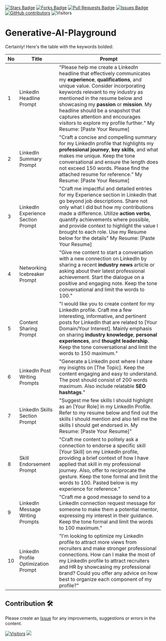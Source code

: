 <a href="https://github.com/drshahizan/Generative-AI-Playground/stargazers"><img src="https://img.shields.io/github/stars/drshahizan/Generative-AI-Playground" alt="Stars Badge"/></a>
<a href="https://github.com/drshahizan/Generative-AI-Playground/network/members"><img src="https://img.shields.io/github/forks/drshahizan/Generative-AI-Playground" alt="Forks Badge"/></a>
<a href="https://github.com/drshahizan/Generative-AI-Playground/pulls"><img src="https://img.shields.io/github/issues-pr/drshahizan/Generative-AI-Playground" alt="Pull Requests Badge"/></a>
<a href="https://github.com/drshahizan/Generative-AI-Playground"><img src="https://img.shields.io/github/issues/drshahizan/Generative-AI-Playground" alt="Issues Badge"/></a>
<a href="https://github.com/drshahizan/Generative-AI-Playground/graphs/contributors"><img alt="GitHub contributors" src="https://img.shields.io/github/contributors/drshahizan/Generative-AI-Playground?color=2b9348"></a>
![Visitors](https://api.visitorbadge.io/api/visitors?path=https%3A%2F%2Fgithub.com%2Fdrshahizan%2Generative-AI-Playground&labelColor=%23d9e3f0&countColor=%23697689&style=flat)

# Generative-AI-Playground

Certainly! Here's the table with the keywords bolded:

| No | Title                                | Prompt                                                                                                                                                                                                                                                                                                                                                                                                                                                                                                                           |
|----|--------------------------------------|----------------------------------------------------------------------------------------------------------------------------------------------------------------------------------------------------------------------------------------------------------------------------------------------------------------------------------------------------------------------------------------------------------------------------------------------------------------------------------------------------------------------------------|
| 1  | LinkedIn Headline Prompt             | "Please help me create a LinkedIn headline that effectively communicates my **experience**, **qualifications**, and unique value. Consider incorporating keywords relevant to my industry as mentioned in the resume below and showcasing my **passion** or **mission**. My headline should be a snapshot that captures attention and encourages visitors to explore my profile further." My Resume: [Paste Your Resume]                                                                                                                                                                              |
| 2  | LinkedIn Summary Prompt             | "Craft a concise and compelling summary for my LinkedIn profile that highlights my **professional journey**, **key skills**, and what makes me unique. Keep the tone conversational and ensure the length does not exceed 150 words. Please find the attached resume for reference." My Resume: [Paste Your Resume]                                                                                                                                                                                                                  |
| 3  | LinkedIn Experience Section Prompt  | "Craft me impactful and detailed entries for my Experience section in LinkedIn that go beyond job descriptions. Share not only what I did but how my contributions made a difference. Utilize **action verbs**, quantify achievements where possible, and provide context to highlight the value I brought to each role. Use my Resume below for the details" My Resume: [Paste Your Resume]                                                                                                                                               |
| 4  | Networking Icebreaker Prompt        | "Give me content to start a conversation with a new connection on LinkedIn by sharing a recent **industry news** article or asking about their latest professional achievement. Start the dialogue on a positive and engaging note. Keep the tone conversational and limit the words to 100."                                                                                                                                                                                                                                         |
| 5  | Content Sharing Prompt              | "I would like you to create content for my LinkedIn profile. Craft me a few interesting, informative, and pertinent posts for LinkedIn that are related to [Your Domain/Your Interest]. Mainly emphasis on sharing **industry knowledge**, **personal experiences**, and **thought leadership**. Keep the tone conversational and limit the words to 150 maximum."                                                                                                                                                                   |
| 6  | LinkedIn Post Writing Prompts       | "Generate a LinkedIn post where I share my insights on [The Topic]. Keep the content engaging and easy to understand. The post should consist of 200 words maximum. Also include relatable **SEO hashtags**."                                                                                                                                                                                                                                                                                                                           |
| 7  | LinkedIn Skills Section Prompt      | "Suggest me few skills I should highlight as an [Your Role] in my LinkedIn Profile. Refer to my resume below and find out the skills I should mention and also tell me the skills I should get endorsed in. My Resume: [Paste Your Resume]"                                                                                                                                                                                                                                                                                 |
| 8  | Skill Endorsement Prompt            | "Craft me content to politely ask a connection to endorse a specific skill [Your Skill] on my LinkedIn profile, providing a brief context of how I have applied that skill in my professional journey. Also, offer to reciprocate the gesture. Keep the tone formal and limit the words to 100. Pasted below is my experience for reference."                                                                                                                                                                               |
| 9  | LinkedIn Message Writing Prompts    | "Craft me a good message to send to a LinkedIn connection request message for someone to make them a potential mentor, expressing my interest in their guidance. Keep the tone formal and limit the words to 100 maximum."                                                                                                                                                                                                                                                                                                     |
| 10 | LinkedIn Profile Optimization Prompt | "I'm looking to optimize my LinkedIn profile to attract more views from recruiters and make stronger professional connections. How can I make the most of my LinkedIn profile to attract recruiters and HR by showcasing my professional brand? Could you offer any advice on how best to organize each component of my profile?"                                                                                                                                                                                      |

## Contribution 🛠️
Please create an [Issue](https://github.com/drshahizan/Generative-AI-Playground/issues) for any improvements, suggestions or errors in the content.

[![Visitors](https://api.visitorbadge.io/api/visitors?path=https%3A%2F%2Fgithub.com%2Fdrshahizan&labelColor=%23697689&countColor=%23555555&style=plastic)](https://visitorbadge.io/status?path=https%3A%2F%2Fgithub.com%2Fdrshahizan)
![](https://hit.yhype.me/github/profile?user_id=81284918)

